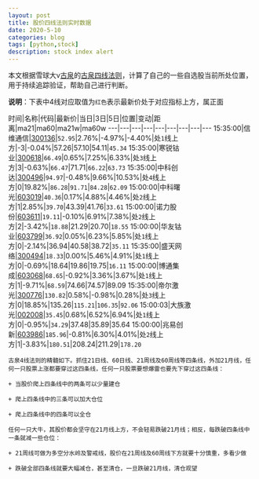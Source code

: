 ```yaml
---
layout: post
title: 股价四线法则实时数据
date: 2020-5-10
categories: blog
tags: [python,stock]
description: stock index alert
---
```



本文根据雪球大v[古泉](https://xueqiu.com/u/7148646888)的[古泉四线法则](https://xueqiu.com/7148646888/130498192)，计算了自己的一些自选股当前所处位置，用于持续追踪验证，帮助自己进行判断。

**说明**：下表中4线对应取值为`红色`表示最新价处于对应指标上方，属正面

时间|名称|代码|最新价|当日|3日|5日|位置|变动|距离|ma21|ma60|ma21w|ma60w
---|---|---|---|---|---|---|---|---
15:35:00|信维通信|[300136](https://xueqiu.com/S/SZ300136)|`52.95`|2.76%|-4.97%|-4.40%|处`1`线上方|-3|-0.04%|57.26|57.10|54.11|`45.34`
15:35:00|寒锐钴业|[300618](https://xueqiu.com/S/SZ300618)|`66.49`|0.65%|7.25%|6.33%|处`3`线上方|3|-0.63%|`66.47`|71.71|`66.22`|`63.73`
15:35:00|中科创达|[300496](https://xueqiu.com/S/SZ300496)|`94.97`|-0.48%|9.66%|10.53%|处`4`线上方|0|19.82%|`86.28`|`91.71`|`84.28`|`62.09`
15:00:00|中科曙光|[603019](https://xueqiu.com/S/SH603019)|`40.36`|0.17%|4.88%|4.46%|处`2`线上方|1|2.85%|`39.70`|43.39|41.76|`33.61`
15:00:00|诺力股份|[603611](https://xueqiu.com/S/SH603611)|`19.11`|-0.10%|6.91%|7.38%|处`2`线上方|2|-3.42%|`18.88`|21.29|20.70|`18.55`
15:00:00|华友钴业|[603799](https://xueqiu.com/S/SH603799)|`36.92`|0.05%|6.23%|5.85%|处`1`线上方|0|-2.14%|36.94|40.58|38.72|`35.11`
15:35:00|盛天网络|[300494](https://xueqiu.com/S/SZ300494)|`18.33`|0.00%|5.46%|4.91%|处`1`线上方|0|-0.69%|18.64|19.86|19.75|`16.11`
15:00:00|博通集成|[603068](https://xueqiu.com/S/SH603068)|`68.65`|-0.92%|3.36%|3.67%|处`1`线上方|1|-9.71%|`68.59`|74.66|74.57|89.09
15:35:00|帝尔激光|[300776](https://xueqiu.com/S/SZ300776)|`130.82`|0.58%|-0.98%|0.28%|处`3`线上方|0|18.85%|135.26|`115.21`|`106.35`|`92.06`
15:00:03|大族激光|[002008](https://xueqiu.com/S/SZ002008)|`35.45`|0.68%|6.52%|6.94%|处`1`线上方|0|-0.95%|`34.29`|37.48|35.89|35.64
15:00:00|兆易创新|[603986](https://xueqiu.com/S/SH603986)|`185.96`|-0.81%|6.30%|4.01%|处`2`线上方|1|-3.83%|`180.51`|208.24|211.29|`178.20`

```
古泉4线法则的精髓如下。抓住21日线、60日线、21周线及60周线等四条线，外加21月线，任何一只股票上涨都要穿过这四条线，任何一只股票要想爆雷也要先下穿过这四条线：

+ 当股价爬上四条线中的两条可以少量建仓

+ 爬上四条线中的三条可以加大仓位

+ 爬上四条线中的四条可以全仓

任何一只大牛，其股价都会坚守在21月线上方，不会轻易跌破21月线；相反，每跌破四条线中一条就减一些仓位：

+ 21周线可做为多空分水岭及警戒线，股价在21周线及60周线下方就要十分慎重，多看少做

+ 跌破全部四条线就要大幅减仓，甚至清仓，一旦跌破21月线，清仓观望
```